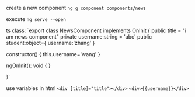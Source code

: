  create a new component
`ng g component components/news`

execute 
`ng serve --open`

ts class:
`export class NewsComponent implements OnInit {
    public title = "i am news component"
    private username:string = 'abc'
    public student:object={
        username:'zhang'
    }

  constructor() { 
      this.username='wang'
  }

  ngOnInit(): void {
  }

}`


use variables in html
`<div [title]="title"></div>`
`<div>{{username}}</div>`
